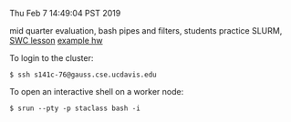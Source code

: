 Thu Feb  7 14:49:04 PST 2019

mid quarter evaluation, bash pipes and filters, students practice SLURM, [SWC lesson](https://swcarpentry.github.io/shell-novice/04-pipefilter/index.html) [example hw](https://github.com/clarkfitzg/sta141c-hw4)

To login to the cluster:

```{bash}
$ ssh s141c-76@gauss.cse.ucdavis.edu
```

To open an interactive shell on a worker node:

```{bash}
$ srun --pty -p staclass bash -i
```
